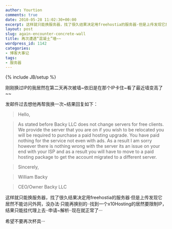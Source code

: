 ```yaml
---
author: Yourtion
comments: true
date: 2010-05-28 11:02:30+00:00
excerpt: 这样就只能换服务器，找了很久结果决定用freehostia的服务器·但是上传发现它居然不能访问外网，没办法·只能再换别的··找到一个 x10Hosting的居然要限制IP，结果只能挂代理上去··申请~解析··现在就正常了···
layout: post
slug: again-encounter-concrete-wall
title: 再次遭遇“混凝土”墙~~
wordpress_id: 1142
categories:
- 博客大事记
tags:
- 服务器
---
```

{% include JB/setup %}

刚刚换过IP的我居然在第二天再次被墙~依旧是在那个IP卡住~看了最近墙变高了~~

发邮件过去想他再帮我换一次~结果回复如下：

> Hello,

> As stated before Backy LLC does not change servers for free clients. We  provide the server that you are on if you wish to be relocated you will  be required to purchase a paid hosting upgrade. You have paid nothing  for the service not even with ads. As a result I am sorry however there  is nothing wrong with the server its an issue on your end with your ISP  and as a result you will have to move to a paid hosting package to get  the account migrated to a different server.

> Sincerely,

> William Backy

> CEO/Owner Backy LLC

这样就只能换服务器，找了很久结果决定用freehostia的服务器·但是上传发现它居然不能访问外网，没办法·只能再换别的··找到一个x10Hosting的居然要限制IP，结果只能挂代理上去··申请~解析··现在就正常了···

希望不要再次杯具···

